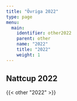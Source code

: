 ```yaml
---
title: "Övriga 2022"
type: page
menu:
  main:
    identifier: other2022
    parent: other
    name: "2022"
    title: "2022"
    weight: 1
---
```


## Nattcup 2022
{{< other "2022" >}}
